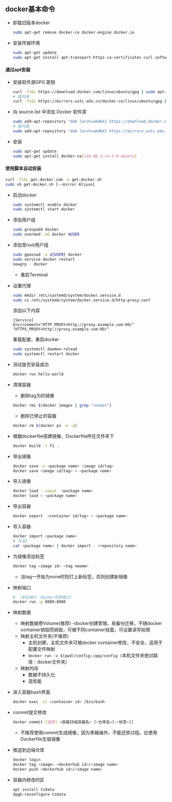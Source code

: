 

docker基本命令
---------------------------
- 卸载旧版本docker
	```bash
	sudo apt-get remove docker-ce docker-engine docker.io
	```
- 安装传输环境
	```bash
	sudo apt-get update
	sudo apt-get install apt-transport-https ca-certificates curl software-properties-common
	```
#### 通过apt安装
- 安装软件源GPG 密钥
	```bash
	curl -fsSL https://download.docker.com/linux/ubuntu/gpg | sudo apt-key add -
	# 国内源
	curl -fsSL https://mirrors.ustc.edu.cn/docker-ce/linux/ubuntu/gpg | sudo apt-key add -
	```
- 向 source.list 中添加 Docker 软件源
	```bash
	sudo add-apt-repository "deb [arch=amd64] https://download.docker.com/linux/ubuntu $(lsb_release -cs) stable"
	# 国内源
	sudo add-apt-repository "deb [arch=amd64] https://mirrors.ustc.edu.cn/docker-ce/linux/ubuntu $(lsb_release -cs) stable"
	```
- 安装
	```bash
	sudo apt-get update
	sudo apt-get install docker-ce[=18.06.1~ce~3-0~ubuntu]
	```
#### 使用脚本自动安装

```bash
curl -fsSL get.docker.com -o get-docker.sh
sudo sh get-docker.sh [--mirror Aliyun]
```
- 启动docker
	```bash
	sudo systemctl enable docker
	sudo systemctl start docker
	```
- 添加用户组
	```bash
	sudo groupadd docker
	sudo usermod -aG docker $USER
	```
- 添加至root用户组
	```bash
	sudo gpasswd -a ${USER} docker
	sudo service docker restart
	newgrp - docker
	```
    - 重启Terminal
   
- 设置代理
	```bash
	sudo mkdir /etc/systemd/system/docker.service.d
	sudo vi /etc/systemd/system/docker.service.d/http-proxy.conf 
	```
	添加以下内容
	```
	[Service]
	Environment="HTTP_PROXY=http://proxy.example.com:80/" "HTTPS_PROXY=http://proxy.example.com:80/"
	```
	重载配置，重启docker
	```bash
	sudo systemctl daemon-reload
	sudo systemctl restart docker
	 ```
- 测试是否安装成功
	```bash
	docker run hello-world
	```
- 清理容器
    - 删除tag为<None>的镜像 
	```bash
	docker rmi $(docker images | grep "<none>")
	```
    - 删除已停止的容器
	```bash
	docker rm $(docker ps -a -q)
	```
- 根据dockerfile搭建镜像，Dockerfile所在文件夹下
	```bash
	docker build -t f1 .
	```
- 导出镜像
	```bash
    docker save -o <package name> <image id/tag>
    docker save <image id/tag> > <package name> 
	```
- 导入镜像
	```bash
    docker load --input  <package name>
    docker load < <package name> 
	```
- 导出容器
	```bash
	docker export  <container id/tag> > <package name> 
	```
- 导入容器
	```bash
    docker import <package name>
    # 方法2 
    cat <package name> | docker import - <repository name>
	```
- 为镜像添加标签
	```bash
    docker tag <image id> <tag nmame>
	```
    - 当tag一开始为none时则打上新标签，否则创建新镜像
- 映射端口
	```bash
	# （本机端口：docker内部端口）
    docker run -p 8080:8080
	```
- 映射数据
    - 映射数据卷Volume(推荐)
        -docker创建管理，易备份迁移，不随docker container销毁而销毁，可被不同container挂载，可设置读写权限 
    - 映射主机文件夹(不推荐)
        - 主机创建，主机文件夹可被docker container修改，不安全，适用于配置文件映射
        - `docker run -v $(pwd)/config:/app/config`（本机文件夹绝对路径：docker文件夹）
    - 映射内存
        - 数据不持久化
        - 高性能
- 进入容器bash界面
	```bash
	docker exec -it <container id> /bin/bash
	```
- commit提交修改
	```bash
	docker commit [选项] <容器ID或容器名> [<仓库名>[:<标签>]]
	```
    - 不推荐使用commit生成镜像，因为黑箱操作，不能还原过程。应使用Dockerfile生层镜像

- 推送到远端仓库
	```bash
	docker login
	docker tag <image> <dockerhub id>/<image name>
	docker push <dockerhub id>/<image name>
	```
- 容器内修改时区
	```bash
	apt install tzdata
	dpgk-reconfigure tzdata
	```
<!--stackedit_data:
eyJoaXN0b3J5IjpbMTc5MTQ0NDIxNiwtMTU2Mjk1NzYzMCwxOD
Y0MTE3NDQzXX0=
-->